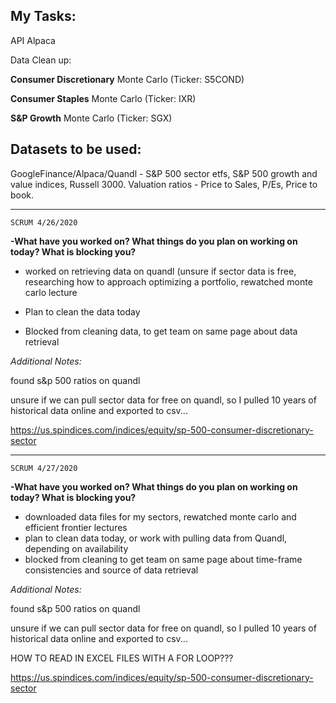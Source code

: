 **My Tasks:**
--
API Alpaca

Data Clean up:

**Consumer Discretionary** Monte Carlo
(Ticker: S5COND)

**Consumer Staples** Monte Carlo
(Ticker: IXR)

**S&P Growth** Monte Carlo
(Ticker: SGX)

__Datasets to be used:__
--


GoogleFinance/Alpaca/Quandl - S&P 500 sector etfs, S&P 500 growth and value indices, Russell 3000. Valuation ratios - Price to Sales, P/Es, Price to book.

----

    SCRUM 4/26/2020

**-What have you worked on? What things do you plan on working on today? What is blocking you?**

- worked on retrieving data on quandl (unsure if sector data is free, researching how  to approach optimizing a portfolio, rewatched monte carlo lecture 

- Plan to clean the data today

- Blocked from cleaning data, to get team on same page about data retrieval

*Additional Notes:*

found s&p 500 ratios on quandl

unsure if we can pull sector data for free on quandl, so I pulled 10 years of historical data online and exported to csv...

https://us.spindices.com/indices/equity/sp-500-consumer-discretionary-sector

----

    SCRUM 4/27/2020

**-What have you worked on? What things do you plan on working on today? What is blocking you?**

 - downloaded data files for my sectors, rewatched monte carlo and efficient frontier lectures
 - plan to clean data today, or work with pulling data from Quandl, depending on availability
 - blocked from cleaning to get team on same page about time-frame consistencies and source of data retrieval

 *Additional Notes:*

found s&p 500 ratios on quandl

unsure if we can pull sector data for free on quandl, so I pulled 10 years of historical data online and exported to csv...

HOW TO READ IN EXCEL FILES WITH A FOR LOOP???

https://us.spindices.com/indices/equity/sp-500-consumer-discretionary-sector